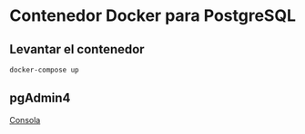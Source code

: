 # Contenedor Docker para PostgreSQL

## Levantar el contenedor

```bash
docker-compose up
```

## pgAdmin4

[Consola](localhost:5000)
